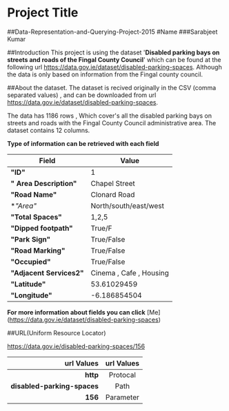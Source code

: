 # Project Title
##Data-Representation-and-Querying-Project-2015
#Name
###Sarabjeet Kumar

##Introduction
This project is using the dataset '**Disabled parking bays on streets and roads of the Fingal County Council**' which can be found at the following url https://data.gov.ie/dataset/disabled-parking-spaces. Although the data is only based on information from the Fingal county council.

##About the dataset.
The dataset is recived originally in the CSV (comma separated values) , and can be downloaded from url https://data.gov.ie/dataset/disabled-parking-spaces.

The data has 1186 rows , Which cover's all the disabled parking bays on streets and roads with the Fingal County Council administrative area. The dataset contains 12 columns.

**Type of information can be retrieved with each field**

Field | Value
------|--------
**"ID"**   |  1
**" Area Description"**  |  Chapel Street
**"Road Name"**   |  Clonard Road 
 **"Area"*   |  North/south/east/west
**"Total Spaces"**  | 1,2,5
**"Dipped footpath"**   | True/F
**"Park Sign"**  |  True/False
**"Road Marking"**   |  True/False
**"Occupied"**  | True/False
**"Adjacent Services2"**  | Cinema , Cafe , Housing
**"Latitude"**  | 53.61029459
**"Longitude"**  | -6.186854504

**For more information about fields you can click**  [Me] (https://data.gov.ie/dataset/disabled-parking-spaces)

##URL(Uniform Resource Locator)

https://data.gov.ie/disabled-parking-spaces/156

|**url**  **Values**    | **url**    **Values**|
|---------------------:|:---------------------------:|
|**http** | Protocal   |  **data.gov.ie** | domain name |
|**disabled-parking-spaces** | Path    |   **Port** | 80|
|**156**  | Parameter |                                   |





  


